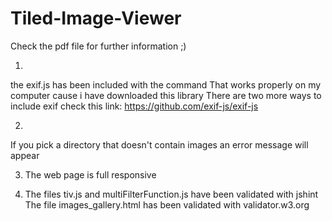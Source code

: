 # Tiled-Image-Viewer

Check the pdf file for further information ;)

1.
  the exif.js has been included with the command 
  		<script src="exif-js-master/exif.js"></script>
That works properly on my computer cause i have downloaded this library 
There are two more ways to include exif check this link: https://github.com/exif-js/exif-js

2.
 If you pick a directory that doesn't contain images an error message will appear

3.
	The web page is full responsive

4.
	The files tiv.js and multiFilterFunction.js have been validated with jshint
	The file images_gallery.html has been validated with validator.w3.org
